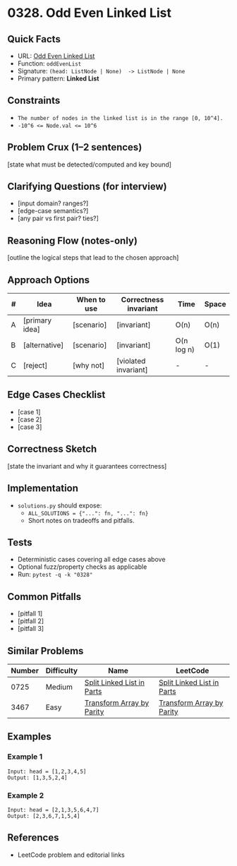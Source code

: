 # 0328. Odd Even Linked List

## Quick Facts

- URL: [Odd Even Linked List](https://leetcode.com/problems/odd-even-linked-list/)
- Function: `oddEvenList`
- Signature: `(head: ListNode | None)  -> ListNode | None`
- Primary pattern: **Linked List**

## Constraints

- `The number of nodes in the linked list is in the range [0, 10^4].`
- `-10^6 <= Node.val <= 10^6`

## Problem Crux (1–2 sentences)

[state what must be detected/computed and key bound]

## Clarifying Questions (for interview)

- [input domain? ranges?]
- [edge-case semantics?]
- [any pair vs first pair? ties?]

## Reasoning Flow (notes-only)

[outline the logical steps that lead to the chosen approach]

## Approach Options

| #   | Idea           | When to use | Correctness invariant | Time       | Space |
| --- | -------------- | ----------- | --------------------- | ---------- | ----- |
| A   | [primary idea] | [scenario]  | [invariant]           | O(n)       | O(n)  |
| B   | [alternative]  | [scenario]  | [invariant]           | O(n log n) | O(1)  |
| C   | [reject]       | [why not]   | [violated invariant]  | -          | -     |

## Edge Cases Checklist

- [case 1]
- [case 2]
- [case 3]

## Correctness Sketch

[state the invariant and why it guarantees correctness]

## Implementation

- `solutions.py` should expose:
    - `ALL_SOLUTIONS = {"...": fn, "...": fn}`
    - Short notes on tradeoffs and pitfalls.

## Tests

- Deterministic cases covering all edge cases above
- Optional fuzz/property checks as applicable
- Run: `pytest -q -k "0328"`

## Common Pitfalls

- [pitfall 1]
- [pitfall 2]
- [pitfall 3]

## Similar Problems

| Number | Difficulty | Name                                                                       | LeetCode                                                                                |
| ------ | ---------- | -------------------------------------------------------------------------- | --------------------------------------------------------------------------------------- |
| 0725   | Medium     | [Split Linked List in Parts](../0725-split-linked-list-in-parts/readme.md) | [Split Linked List in Parts](https://leetcode.com/problems/split-linked-list-in-parts/) |
| 3467   | Easy       | [Transform Array by Parity](../3467-transform-array-by-parity/readme.md)   | [Transform Array by Parity](https://leetcode.com/problems/transform-array-by-parity/)   |

## Examples

### Example 1

```text
Input: head = [1,2,3,4,5]
Output: [1,3,5,2,4]
```

### Example 2

```text
Input: head = [2,1,3,5,6,4,7]
Output: [2,3,6,7,1,5,4]
```

## References

- LeetCode problem and editorial links
